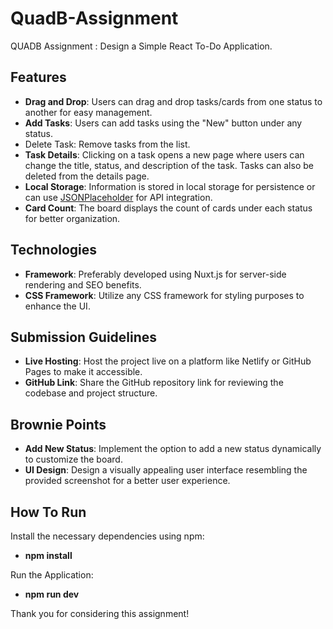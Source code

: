 # QuadB-Assignment
QUADB Assignment : Design a Simple React To-Do Application.



## Features

- **Drag and Drop**: Users can drag and drop tasks/cards from one status to another for easy management.
- **Add Tasks**: Users can add tasks using the "New" button under any status.
- Delete Task: Remove tasks from the list.
- **Task Details**: Clicking on a task opens a new page where users can change the title, status, and description of the task. Tasks can also be deleted from the details page.
- **Local Storage**: Information is stored in local storage for persistence or can use [JSONPlaceholder](https://jsonplaceholder.typicode.com/) for API integration.
- **Card Count**: The board displays the count of cards under each status for better organization.

## Technologies

- **Framework**: Preferably developed using Nuxt.js for server-side rendering and SEO benefits.
- **CSS Framework**: Utilize any CSS framework for styling purposes to enhance the UI.
  
## Submission Guidelines

- **Live Hosting**: Host the project live on a platform like Netlify or GitHub Pages to make it accessible.
- **GitHub Link**: Share the GitHub repository link for reviewing the codebase and project structure.

## Brownie Points

- **Add New Status**: Implement the option to add a new status dynamically to customize the board.
- **UI Design**: Design a visually appealing user interface resembling the provided screenshot for a better user experience.

## How To Run

Install the necessary dependencies using npm:
- **npm install**
  
Run the Application:
- **npm run dev**


Thank you for considering this assignment! 
